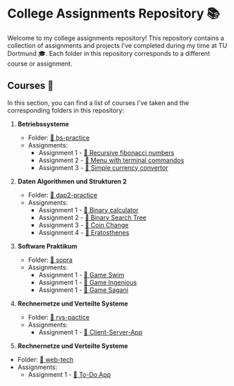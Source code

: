 # College Assignments Repository 📚

Welcome to my college assignments repository! This repository contains a collection of assignments and projects I've completed during my time at TU Dortmund 🎓. Each folder in this repository corresponds to a different course or assignment.


## Courses 📖

In this section, you can find a list of courses I've taken and the corresponding folders in this repository:

1. **Betriebssysteme**
   - Folder: [📁 bs-practice](/bs-practice/)
   - Assignments:
     - Assignment 1 - [📄 Recursive fibonacci numbers](/bs-practice/1_ex/)
     - Assignment 2 - [📄 Menu with terminal commandos](/bs-practice/2_ex/)
     - Assignment 3 - [📄 Simple currency convertor](/bs-practice/currency-convertor/)

2. **Daten Algorithmen und Strukturen 2**
   - Folder: [📁 dap2-practice](/dap2-practice/)
   - Assignments:
     - Assignment 1 - [📄 Binary calculator](/dap2-practice/binary-calculator/)
     - Assignment 2 - [📄 Binary Search Tree](/dap2-practice/binary-tree/)
     - Assignment 3 - [📄 Coin Change](/dap2-practice/coin-change/)
     - Assignment 4 - [📄 Eratosthenes](/dap2-practice/eratosthenes/)

3. **Software Praktikum**
   - Folder: [📁 sopra](/sopra/)
   - Assignments:
     - Assignment 1 - [📄 Game Swim](/sopra/swim/)
     - Assignment 1 - [📄 Game Ingenious](/sopra/ingenious/)
     - Assignment 1 - [📄 Game Sagani](/sopra/sagani/)

4. **Rechnernetze und Verteilte Systeme**
   - Folder: [📁 rvs-pactice](/rvs-pactice/)
   - Assignments:
     - Assignment 1 - [📄 Client-Server-App](/rvs-practice/client-server-app/)

4. **Rechnernetze und Verteilte Systeme**
  - Folder: [📁 web-tech](/web-tech/)
  - Assignments:
    - Assignment 1 - [📄 To-Do App](/web-tech/ng-todo-app/)